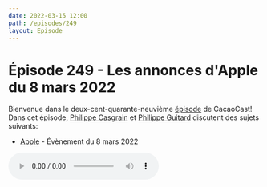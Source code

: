 ```yaml
---
date: 2022-03-15 12:00
path: /episodes/249
layout: Episode
---
```

# Épisode 249 - Les annonces d'Apple du 8 mars 2022
<p>Bienvenue dans le deux-cent-quarante-neuvi&egrave;me&nbsp;<a href="https://cacaocast.com/media/cacaocast_249.mp3" title="CacaoCast Episode 249">épisode</a> de CacaoCast! Dans cet épisode, <a href="http://www.twitter.com/philippec" title="Philippe Casgrain sur Twitter">Philippe Casgrain</a> et <a href="http://www.twitter.com/cacaocast" title="Philippe Guitard sur Twitter">Philippe Guitard</a> discutent des sujets suivants:</p>
<ul>
<li><a href="https://www.apple.com/fr/apple-events/march-2022/" title="Apple">Apple</a> - Évènement du 8 mars 2022</li>
</ul>
<p><audio controls><source src="https://cacaocast.com/media/cacaocast_249.mp3" type="audio/mpeg"><source src="https://cacaocast.com/media/cacaocast_249.mp3" type="audio/mp4">Votre navigateur ne supporte pas l'élément audio / Your browser does not support the audio element.</audio></p>
